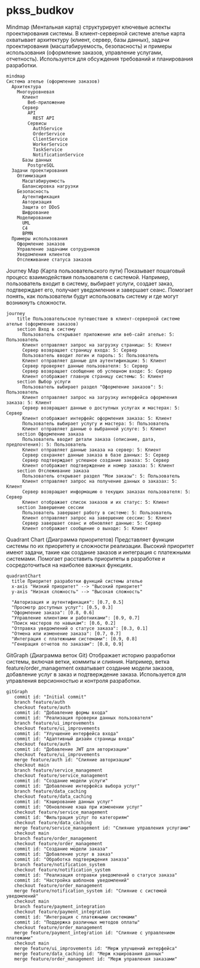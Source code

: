 # pkss_budkov

Mindmap (Ментальная карта) cтруктурирует ключевые аспекты проектирования системы.
В клиент-серверной системе ателье карта охватывает архитектуру (клиент, сервер, базы данных), задачи проектирования (масштабируемость, безопасность) и примеры использования (оформление заказов, управление услугами, отчетность).
Используется для обсуждения требований и планирования разработки.
```mermaid
mindmap
Система ателье (оформление заказов)
  Архитектура
    Многоуровневая
      Клиент
        Веб-приложение
      Сервер
        API
          REST API
        Сервисы
          AuthService
          OrderService
          ClientService
          WorkerService
          TaskService
          NotificationService
      Базы данных
        PostgreSQL
  Задачи проектирования
    Оптимизация
      Масштабируемость
      Балансировка нагрузки
    Безопасность
      Аутентификация
      Авторизация
      Защита от DDoS
      Шифрование
    Моделирование
      UML
      C4
      BPMN
  Примеры использования
    Оформление заказов
    Управление задачами сотрудников
    Уведомления клиентов
    Отслеживание статуса заказов
```
Journey Map (Карта пользовательского пути)
Показывает пошаговый процесс взаимодействия пользователя с системой.
Например, пользователь входит в систему, выбирает услуги, создает заказ, подтверждает его, получает уведомления и завершает сеанс.
Помогает понять, как пользователи будут использовать систему и где могут возникнуть сложности.
```mermaid
journey
    title Пользовательское путешествие в клиент-серверной системе ателье (оформление заказов)
    section Вход в систему
      Пользователь открывает приложение или веб-сайт ателье: 5: Пользователь
      Клиент отправляет запрос на загрузку страницы: 5: Клиент
      Сервер возвращает страницу входа: 5: Сервер
      Пользователь вводит логин и пароль: 5: Пользователь
      Клиент отправляет данные для аутентификации: 5: Клиент
      Сервер проверяет данные пользователя: 5: Сервер
      Сервер возвращает сообщение об успешном входе: 5: Сервер
      Клиент отображает главную страницу системы: 5: Клиент
    section Выбор услуги
      Пользователь выбирает раздел "Оформление заказов": 5: Пользователь
      Клиент отправляет запрос на загрузку интерфейса оформления заказа: 5: Клиент
      Сервер возвращает данные о доступных услугах и мастерах: 5: Сервер
      Клиент отображает интерфейс оформления заказа: 5: Клиент
      Пользователь выбирает услугу и мастера: 5: Пользователь
      Клиент отправляет данные о выбранной услуге: 5: Клиент
    section Оформление заказа
      Пользователь вводит детали заказа (описание, дата, предпочтения): 5: Пользователь
      Клиент отправляет данные заказа на сервер: 5: Клиент
      Сервер сохраняет данные заказа в базе данных: 5: Сервер
      Сервер подтверждает успешное создание заказа: 5: Сервер
      Клиент отображает подтверждение и номер заказа: 5: Клиент
    section Отслеживание заказа
      Пользователь открывает раздел "Мои заказы": 5: Пользователь
      Клиент отправляет запрос на получение данных о заказах: 5: Клиент
      Сервер возвращает информацию о текущих заказах пользователя: 5: Сервер
      Клиент отображает список заказов и их статус: 5: Клиент
    section Завершение сессии
      Пользователь завершает работу в системе: 5: Пользователь
      Клиент отправляет запрос на завершение сессии: 5: Клиент
      Сервер завершает сеанс и обновляет данные: 5: Сервер
      Клиент отображает сообщение о выходе: 5: Клиент
```
Quadrant Chart (Диаграмма приоритетов)
Представляет функции системы по их приоритету и сложности реализации.
Высокий приоритет имеют задачи, такие как создание заказов и интеграция с платежными системами.
Помогает расставить приоритеты в разработке и сосредоточиться на наиболее важных функциях.
```mermaid
quadrantChart
  title Приоритет разработки функций системы ателье
  x-axis "Низкий приоритет" --> "Высокий приоритет"
  y-axis "Низкая сложность" --> "Высокая сложность"

  "Авторизация и аутентификация": [0.7, 0.5]
  "Просмотр доступных услуг": [0.5, 0.3]
  "Оформление заказа": [0.8, 0.6]
  "Управление клиентами и работниками": [0.9, 0.7]
  "Поиск мастеров по навыкам": [0.6, 0.2]
  "Отправка уведомлений о статусе заказа": [0.3, 0.1]
  "Отмена или изменение заказа": [0.7, 0.7]
  "Интеграция с платежными системами": [0.9, 0.8]
  "Генерация отчетов по заказам": [0.8, 0.9]
```
GitGraph (Диаграмма веток Git)
Отображает историю разработки системы, включая ветки, коммиты и слияния.
Например, ветка feature/order_management охватывает создание модели заказов, добавление услуг в заказ и подтверждение заказа.
Используется для управления версионностью и контроля разработки.
```mermaid
gitGraph
   commit id: "Initial commit"
   branch feature/auth
   checkout feature/auth
   commit id: "Добавление формы входа"
   commit id: "Реализация проверки данных пользователя"
   branch feature/ui_improvements
   checkout feature/ui_improvements
   commit id: "Улучшение интерфейса входа"
   commit id: "Адаптивный дизайн страницы входа"
   checkout feature/auth
   commit id: "Добавление JWT для авторизации"
   checkout feature/ui_improvements
   merge feature/auth id: "Слияние авторизации"
   checkout main
   branch feature/service_management
   checkout feature/service_management
   commit id: "Создание модели услуги"
   commit id: "Добавление интерфейса выбора услуг"
   branch feature/data_caching
   checkout feature/data_caching
   commit id: "Кэширование данных услуг"
   commit id: "Обновление кэша при изменении услуг"
   checkout feature/service_management
   commit id: "Фильтрация услуг по категориям"
   checkout feature/data_caching
   merge feature/service_management id: "Слияние управления услугами"
   checkout main
   branch feature/order_management
   checkout feature/order_management
   commit id: "Создание модели заказа"
   commit id: "Добавление услуг в заказ"
   commit id: "Обработка подтверждения заказа"
   branch feature/notification_system
   checkout feature/notification_system
   commit id: "Реализация отправки уведомлений о статусе заказа"
   commit id: "Настройка шаблонов уведомлений"
   checkout feature/order_management
   merge feature/notification_system id: "Слияние с системой уведомлений"
   checkout main
   branch feature/payment_integration
   checkout feature/payment_integration
   commit id: "Интеграция с платежными системами"
   commit id: "Поддержка различных методов оплаты"
   checkout feature/order_management
   merge feature/payment_integration id: "Слияние с управлением платежами"
   checkout main
   merge feature/ui_improvements id: "Мерж улучшений интерфейса"
   merge feature/data_caching id: "Мерж кэширования данных"
   merge feature/order_management id: "Мерж управления заказами"
```
